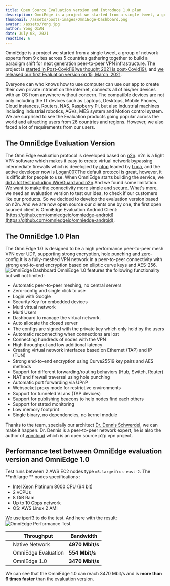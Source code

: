 ```yaml
---
title: Open Source Evaluation version and Introduce 1.0 plan
description: OmniEdge is a project we started from a single tweet, a group of network experts from 9 cites across 5 countries gathering together to build a paradigm shift for next generation peer-to-peer VPN infrastructure. 
thumbnail: /assets/posts-images/OmniEdge-Dashboard.png
avatar: /assets/Yong.jpg
author: Yong QIAN
date: July 08, 2021
readtime: 6
---
```


OmniEdge is a project we started from a single tweet, a group of network experts from 9 cites across 5 countries gathering together to build a paradigm shift for next generation peer-to-peer VPN infrastructure. 
The project is [started in Post-Covid19(we thought 2021 is post-Covid19)](/blog/startups-in-post-covid19-for-remote-workforce), and [we released our first Evaluation version on 15, March, 2021](https://twitter.com/brucebot/status/1373865927943450625?s=20). 

Everyone can who knows how to use computer can use our app to create their own private intranet on the internet, connects all of his/her devices with an OS from anywhere without concern. The compatible devices are not only including the IT devices such as
Laptops, Desktops, Mobile Phones, Cloud instances, Routers, NAS, Raspberry Pi, but also industrial machines including industrial robotics, AGVs, MES system and Motion control system. 
We are surprised to see the Evaluation products going popular across the world and attracting users from 26 countries and regions. 
However, we also faced a lot of requirements from our users. 
## The OmniEdge Evaluation Version 

The OmniEdge evaluation protocol is developed based on [n2n](https://github.com/ntop/n2n). n2n is a light VPN software which makes it easy to create virtual network bypassing intermediate firewalls which is developed by [ntop](http://ntop.org) leaded by [Luca](https://github.com/lucaderi), and the active developer
now is [Logan007](https://github.com/ntop/n2n/commits?author=Logan007).The default protocol is great, however, it is difficult for people to use. When OmniEdge starts building the service, we [did a lot test including WireGuard and n2n](/blog/how-omniedge-works).And we found some limitation. We want to make the connectivity
more simple and secure. What's more, we need an evaluation version to test our idea, to check if our customers like our products. So we decided to develop the evaluation version based on n2n. And we are now open source our clients one by one, the first open sourced client is OmniEdge Evaluation Android Client:[https://github.com/omniedgeio/omniedge-android](https://github.com/omniedgeio/omniedge-android).

## The OmniEdge 1.0 Plan

The OmniEdge 1.0 is designed to be a high performance peer-to-peer mesh VPN over UDP, supporting strong encryption, hole punching and zero-config.It is a fully-meshed VPN network in a peer-to-peer connectivity with strong end-to-end encryption based on elliptic curve keys and AES-256. 
![OmniEdge Dashboard](/assets/posts-images/OmniEdge-Dashboard.png)
OmniEdge 1.0 features the following functionality but will not limited: 
- Automatic peer-to-peer meshing, no central servers
- Zero-config and single click to use
- Login with Google
- Security Key for embedded devices 
- Multi virtual network
- Multi Users
- Dashboard to manage the virtual network.
- Auto allocate the closed server
- The configs are signed with the private key which only hold by the users
- Automatic reconnecting when connections are lost
- Connecting hundreds of nodes with the VPN
- High throughput and low additional latency
- Creating virtual network interfaces based on Ethernet (TAP) and IP (TUN)
- Strong end-to-end encryption using Curve25519 key pairs and AES methods
- Support for different forwarding/routing behaviors (Hub, Switch, Router)
- NAT and firewall traversal using hole punching
- Automatic port forwarding via UPnP
- Websocket proxy mode for restrictive environments
- Support for tunneled VLans (TAP devices)
- Support for publishing beacons to help nodes find each others
- Support for statsd monitoring
- Low memory footprint
- Single binary, no dependencies, no kernel module

Thanks to the team, specially our architect [Dr. Dennis Schwerdel](https://omniedge.io/about), we can make it happen. Dr. Dennis is a peer-to-peer network expert, he is also the author of [vpncloud](https://github.com/dswd/vpncloud) which is an open source p2p vpn project. 

## Performance test between OmniEdge evaluation version and OmniEdge 1.0

Test runs between 2 AWS EC2 nodes type `m5.large` in `us-east-2`. The **m5.large ** nodes specifications :
- Intel Xeon Platinum 8000 CPU (64 bit)
- 2 vCPUs
- 8 GiB Ram
- Up to 10 Gbps network
- OS: AWS Linux 2 AMI

We use [iperf3](https://iperf.fr/iperf-download.php) to do the test. And here with the result:
![OmniEdge Performance Test](/assets/posts-images/OmniEdge-Performance-Test.png)

||Throughput|Bandwidth|
|--|--|--|
||Native Network|**4970 Mbit/s**|
||OmniEdge Evaluation|**554 Mbit/s**|
||OmniEdge 1.0|**3470 Mbit/s**|

We can see that the OmniEdge 1.0 can reach 3470 Mbit/s and is **more than 6 times faster** than the evaluation version. 

